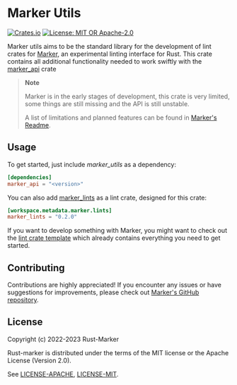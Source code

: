 # Marker Utils

[![Crates.io](https://img.shields.io/crates/v/marker_utils.svg)](https://crates.io/crates/marker_utils)
[![License: MIT OR Apache-2.0](https://img.shields.io/crates/l/marker_utils.svg)](#license)

Marker utils aims to be the standard library for the development of lint crates for [Marker], an experimental linting interface for Rust. This crate contains all additional functionality needed to work swiftly with the [marker_api] crate

> **Note**
>
> Marker is in the early stages of development, this crate is very limited, some things are still missing and the API is still unstable.
>
> A list of limitations and planned features can be found in [Marker's Readme].

[Marker]: https://github.com/rust-marker/marker
[Marker's Readme]: https://github.com/rust-marker/marker/blob/master/README.md
[marker_api]: https://crates.io/crates/marker_api

## Usage

To get started, just include *marker_utils* as a dependency:

```toml
[dependencies]
marker_api = "<version>"
```

You can also add [marker_lints] as a lint crate, designed for this crate:

```toml
[workspace.metadata.marker.lints]
marker_lints = "0.2.0"
```

If you want to develop something with Marker, you might want to check out the [lint crate template] which already contains everything you need to get started.

[lint crate template]: https://github.com/rust-marker/lint-crate-template
[marker_api]: https://crates.io/crates/marker_api
[cargo_marker]: https://crates.io/crates/cargo_marker
[marker_lints]: https://crates.io/crates/marker_lints

## Contributing

Contributions are highly appreciated! If you encounter any issues or have suggestions for improvements, please check out [Marker's GitHub repository](https://github.com/rust-marker/marker).

## License

Copyright (c) 2022-2023 Rust-Marker

Rust-marker is distributed under the terms of the MIT license or the Apache License (Version 2.0).

See [LICENSE-APACHE](https://github.com/rust-marker/marker/blob/master/LICENSE-APACHE), [LICENSE-MIT](https://github.com/rust-marker/marker/blob/master/LICENSE-MIT).
